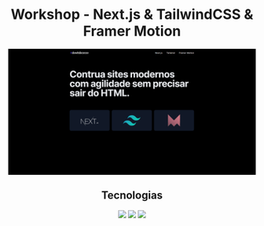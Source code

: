 <h1 align="center" >Workshop - Next.js & TailwindCSS & Framer Motion</h1>

<img align="center" src=".github/gif-demonstration.gif" />

<h2 align="center" >Tecnologias</h2>

<p align="center">
  <img src="https://img.shields.io/badge/-NextJS-gray"/>
  <img src="https://img.shields.io/badge/-Tailwind-blue"/>
  <img src="https://img.shields.io/badge/-FramerMotion-ff60b4"/>
</p>

